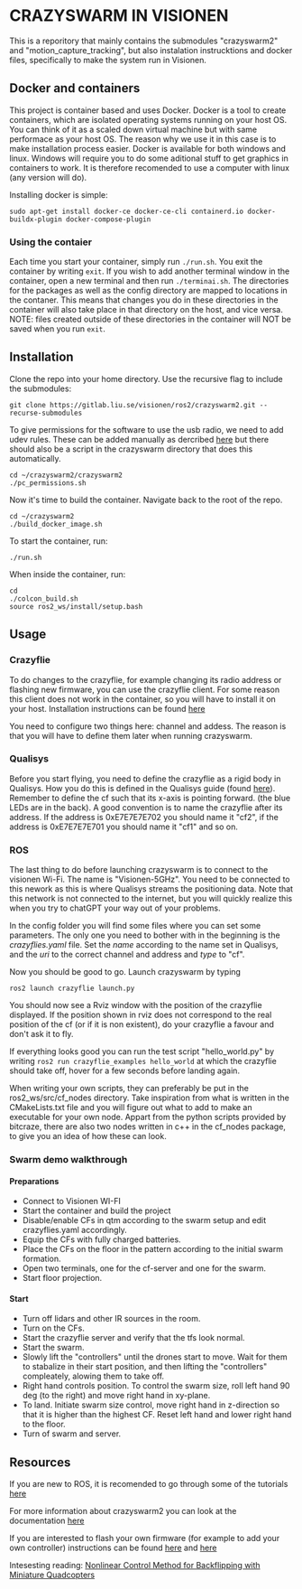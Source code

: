 # CRAZYSWARM IN VISIONEN

This is a reporitory that mainly contains the submodules "crazyswarm2" and "motion_capture_tracking", but also instalation instrucktions and docker files, specifically to make the system run in Visionen.

## Docker and containers
This project is container based and uses Docker. Docker is a tool to create containers, which are isolated operating systems running on your host OS. You can think of it as a scaled down virtual machine but with same performace as your host OS. The reason why we use it in this case is to make installation process easier. Docker is available for both windows and linux. Windows will require you to do some aditional stuff to get graphics in containers to work. It is therefore recomended to use a computer with linux (any version will do).

Installing docker is simple:
```
sudo apt-get install docker-ce docker-ce-cli containerd.io docker-buildx-plugin docker-compose-plugin
```

### Using the contaier
Each time you start your container, simply run `./run.sh`. You exit the container by writing `exit`. If you wish to add another terminal window in the container, open a new terminal and then run `./terminai.sh`. The directories for the packages as well as the config directory are mapped to locations in the contaner. This means that changes you do in these directories in the container will also take place in that directory on the host, and vice versa.
NOTE: files created outside of these directories in the container will NOT be saved when you run `exit`.

## Installation
Clone the repo into your home directory. Use the recursive flag to include the submodules:
```
git clone https://gitlab.liu.se/visionen/ros2/crazyswarm2.git --recurse-submodules
```

To give permissions for the software to use the usb radio, we need to add udev rules. These can be added manually as dercribed [here](https://www.bitcraze.io/documentation/repository/crazyflie-lib-python/master/installation/usb_permissions/)
but there should also be a script in the crazyswarm directory that does this automatically.


```
cd ~/crazyswarm2/crazyswarm2
./pc_permissions.sh
```

Now it's time to build the container. Navigate back to the root of the repo.

```
cd ~/crazyswarm2
./build_docker_image.sh
```

To start the container, run:
```
./run.sh
```

When inside the container, run:

```
cd
./colcon_build.sh
source ros2_ws/install/setup.bash
```

## Usage

### Crazyflie

To do changes to the crazyflie, for example changing its radio address or flashing new firmware, you can use the crazyflie client. For some reason this client does not work in the container, so you will have to install it on your host. Installation instructions can be found [here](https://www.bitcraze.io/documentation/repository/crazyflie-clients-python/master/installation/install/)

You need to configure two things here: channel and addess. The reason is that you will have to define them later when running crazyswarm.

### Qualisys
Before you start flying, you need to define the crazyflie as a rigid body in Qualisys. How you do this is defined in the Qualisys guide (found [here](	
https://gitlab.liu.se/visionen/documents/-/jobs/313272/artifacts/raw/main.pdf?inline=false)). Remember to define the cf such that its x-axis is pointing forward. (the blue LEDs are in the back). A good convention is to name the crazyflie after its address. If the address is 0xE7E7E7E702 you should name it "cf2", if the address is 0xE7E7E7E701 you should name it "cf1" and so on.

### ROS
The last thing to do before launching crazyswarm is to connect to the visionen Wi-Fi. The name is "Visionen-5GHz". You need to be connected to this nework as this is where Qualisys streams the positioning data. Note that this network is not connected to the internet, but you will quickly realize this when you try to chatGPT your way out of your problems.

In the config folder you will find some files where you can set some parameters. The only one you need to bother with in the beginning is the _crazyflies.yaml_ file. Set the _name_ according to the name set in Qualisys, and the _uri_ to the correct channel and address and _type_ to "cf".

Now you should be good to go. Launch crazyswarm by typing
```
ros2 launch crazyflie launch.py
```

You should now see a Rviz window with the position of the crazyflie displayed. If the position shown in rviz does not correspond to the real position of the cf (or if it is non existent), do your crazyflie a favour and don't ask it to fly.

If everything looks good you can run the test script "hello_world.py" by writing `ros2 run crazyflie_examples hello_world` at which the crazyflie should take off, hover for a few seconds before landing again.

When writing your own scripts, they can preferably be put in the ros2_ws/src/cf_nodes directory. Take inspiration from what is written in the CMakeLists.txt file and you will figure out what to add to make an executable for your own node. Appart from the python scripts provided by bitcraze, there are also two nodes written in c++ in the cf_nodes package, to give you an idea of how these can look.

### Swarm demo walkthrough

#### Preparations
- Connect to Visionen WI-FI
- Start the container and build the project
- Disable/enable CFs in qtm according to the swarm setup and edit crazyflies.yaml accordingly.
- Equip the CFs with fully charged batteries.
- Place the CFs on the floor in the pattern according to the initial swarm formation.
- Open two terminals, one for the cf-server and one for the swarm.
- Start floor projection.

#### Start
- Turn off lidars and other IR sources in the room.
- Turn on the CFs.
- Start the crazyflie server and verify that the tfs look normal.
- Start the swarm.
- Slowly lift the "controllers" until the drones start to move. Wait for them to stabalize in their start position, and then lifting the "controllers" compleately, alowing them to take off.
- Right hand controls position. To control the swarm size, roll left hand 90 deg (to the right) and move right hand in xy-plane.
- To land. Initiate swarm size control, move right hand in z-direction so that it is higher than the highest CF. Reset left hand and lower right hand to the floor.
- Turn of swarm and server.

## Resources

If you are new to ROS, it is recomended to go through some of the tutorials [here](http://docs.ros.org/en/humble/Tutorials.html)

For more information about crazyswarm2 you can look at the documentation [here](https://imrclab.github.io/crazyswarm2/)

If you are interested to flash your own firmware (for example to add your own controller) instructions can be found [here](https://www.bitcraze.io/documentation/repository/crazyflie-firmware/master/building-and-flashing/build/)
and [here](https://www.bitcraze.io/2023/02/adding-an-estimator-or-controller/)

Intesesting reading: [Nonlinear Control Method for Backflipping with Miniature Quadcopters](https://www.sciencedirect.com/science/article/pii/S2405896322010060)
